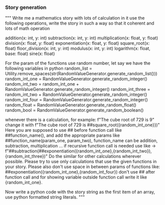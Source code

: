 ### Story generation

"""
Write me a mathematics  story with lots of calculation in it use the following operations, write the story in such a way so that it coherent and lots of math operation

addition(x: int, y: int)
subtraction(x: int, y: int)
multiplication(x: float, y: float)
division(x: float, y: float)
exponentiation(x: float, y: float)
square_root(x: float)
floor_division(x: int, y: int)
modulus(x: int, y: int)
logarithm(x: float, base: float)
sine(x: float)

For the param of the functions use random number, let say we have the following variables in python
random_list = Utility.remove_spaces(str(RandomValueGenerator.generate_random_list()))
random_int_one = RandomValueGenerator.generate_random_integer()
random_int_two = random_int_one + RandomValueGenerator.generate_random_integer()
random_int_three = random_int_two + RandomValueGenerator.generate_random_integer()
random_int_four = RandomValueGenerator.generate_random_integer()
random_float = RandomValueGenerator.generate_random_float()
random_bool = RandomValueGenerator.generate_random_boolean()

whenever there is a calculation, for example:
f"The cube root of 729 is 9" change it with f"The cube root of 729 is ##square_root({random_int_one}})"
Here you are supposed to use ## before function call like ##function_name(), and add the appropriate params like ##function_name(param_one, param_two), function_name can be addition, subtraction, multiplication ...
if recursive function call is needed use like -> f"##subtraction(##exponentiation({random_int_one},{random_int_two}),{random_int_three})"
Do the similar for other calculations wherever possible. 
Please try to use only calculations that use the given functions in your story.
Please also don't use space in between params of functions like: ##exponentiation({random_int_one},{random_int_four})
don't use ## after function call and for showing variable outside function call write it like {random_int_one}.

Now write a python code with the story string as the first item of an array, use python formatted string literals.
"""
